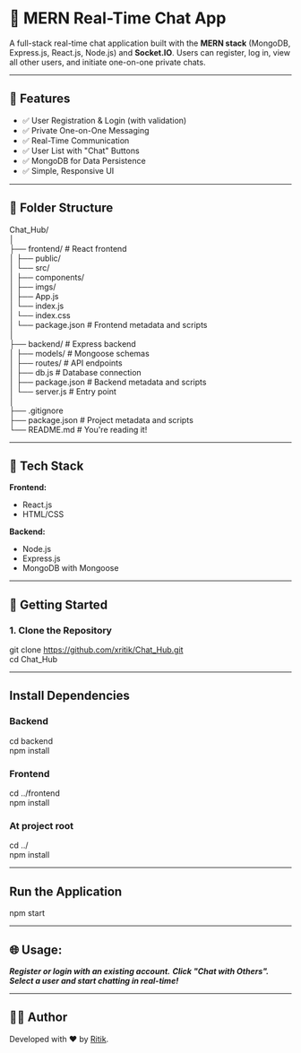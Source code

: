 # 💬 MERN Real-Time Chat App

A full-stack real-time chat application built with the **MERN stack** (MongoDB, Express.js, React.js, Node.js) and **Socket.IO**. Users can register, log in, view all other users, and initiate one-on-one private chats.

---

## 🚀 Features

- ✅ User Registration & Login (with validation)
- ✅ Private One-on-One Messaging
- ✅ Real-Time Communication
- ✅ User List with "Chat" Buttons
- ✅ MongoDB for Data Persistence
- ✅ Simple, Responsive UI

---

## 📂 Folder Structure

Chat_Hub/                                              <br>
│                                                      <br>
├── frontend/       # React frontend                   <br>
│ ├── public/                                          <br>
│ └── src/                                             <br>
│   ├── components/                                    <br>
│   ├── imgs/                                          <br>
│   ├── App.js                                         <br>
│   └── index.js                                       <br>
│   └── index.css                                      <br>
│ └── package.json  # Frontend metadata and scripts    <br>
│                                                      <br>
├── backend/        # Express backend                  <br>
│ ├── models/       # Mongoose schemas                 <br>
│ ├── routes/       # API endpoints                    <br>
│ ├── db.js         # Database connection              <br>
│ ├── package.json  # Backend metadata and scripts     <br>
│ └── server.js     # Entry point                      <br>
│                                                      <br>
├── .gitignore                                         <br>
├── package.json    # Project metadata and scripts     <br>
└── README.md       # You're reading it!               <br>



---


## 🧪 Tech Stack

**Frontend:**

- React.js
- HTML/CSS

**Backend:**

- Node.js
- Express.js
- MongoDB with Mongoose

---

## 🔧 Getting Started

### 1. Clone the Repository

git clone https://github.com/xritik/Chat_Hub.git <br>
cd Chat_Hub

---

## Install Dependencies
### Backend
cd backend        <br>
npm install

### Frontend
cd ../frontend    <br>
npm install

### At project root
cd ../            <br>
npm install

---

## Run the Application
npm start

---


## 🌐 Usage:

***Register or login with an existing account.***
***Click "Chat with Others".***
***Select a user and start chatting in real-time!***

---

## 👨‍💻 Author
Developed with ❤️ by [Ritik](https://github.com/xritik).
```bash
